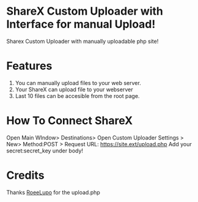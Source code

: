 # ShareX Custom Uploader with Interface for manual Upload!
Sharex Custom Uploader with manually uploadable php site!

# Features
1. You can manually upload files to your web server.
2. Your ShareX can upload file to your webserver
3. Last 10 files can be accesible from the root page.

# How To Connect ShareX

Open Main WIndow> Destinations> Open Custom Uploader Settings > New> Method:POST > Request URL: https://site.ext/upload.php
Add your secret:secret_key under body!


# Credits
Thanks [RoeeLupo](https://github.com/RoeeLupo/sharex-custom-uploader) for the upload.php
